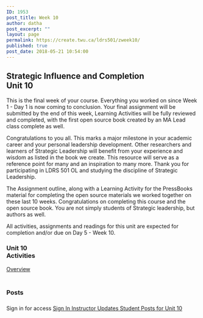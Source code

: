 ```yaml
---
ID: 1953
post_title: Week 10
author: datha
post_excerpt: ""
layout: page
permalink: https://create.twu.ca/ldrs501/zweek10/
published: true
post_date: 2018-05-21 10:54:00
---
```

<!--themify_builder_static--><h2>Strategic Influence and Completion<br/>Unit 10</h2>
 <p>This is the final week of your course. Everything you worked on since Week 1 - Day 1 is now coming to conclusion. Your final assignment will be submitted by the end of this week, Learning Activities will be fully reviewed and completed, with the first open source book created by an MA Lead class complete as well.</p><p>Congratulations to you all. This marks a major milestone in your academic career and your personal leadership development. Other researchers and learners of Strategic Leadership will benefit from your experience and wisdom as listed in the book we create. This resource will serve as a reference point for many and an inspiration to many more. Thank you for participating in LDRS 501 OL and studying the discipline of Strategic Leadership.</p><p>The Assignment outline, along with a Learning Activity for the PressBooks material for completing the open source materials we worked together on these last 10 weeks. Congratulations on completing this course and the open source book. You are not simply students of Strategic leadership, but authors as well.</p><p>All activities, assignments and readings for this unit are expected for completion and/or due on Day 5 - Week 10.</p> 
<h3>Unit 10<br/>Activities</h3>
 <a href="https://create.twu.ca/ldrs501/unit-10/"> Overview </a> 
<h3><br/>Posts</h3>
 <h3></h3> Sign in for access 
 <a href="https://create.twu.ca/wp-admin"> Sign In </a> 
 <a href="https://create.twu.ca/ldrs501/category/u10-updates"> Instructor Updates </a> <a href="https://create.twu.ca/ldrs501/category/unit-10"> Student Posts for Unit 10 </a><!--/themify_builder_static-->